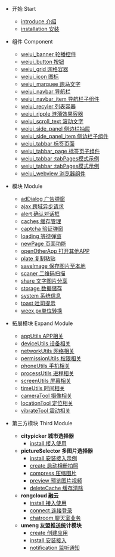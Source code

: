 - 开始 Start
    - [introduce 介绍](start/introduce)
    - [installation 安装](start/installation)
    
- 组件 Component
    - [weiui_banner 轮播控件](component/weiui_banner)
    - [weiui_button 按钮](component/weiui_button)
    - [weiui_grid 网格容器](component/weiui_grid)
    - [weiui_icon 图标](component/weiui_icon)
    - [weiui_marquee 跑马文字](component/weiui_marquee)
    - [weiui_navbar 导航栏](component/weiui_navbar)
    - [weiui_navbar_item 导航栏子组件](component/weiui_navbar_item)
    - [weiui_recyler 列表容器](component/weiui_recyler)
    - [weiui_ripple 涟漪效果容器](component/weiui_ripple)
    - [weiui_scroll_text 滚动文字](component/weiui_scroll_text)
    - [weiui_side_panel 侧边栏抽屉](component/weiui_side_panel)
    - [weiui_side_panel_item 侧边栏子组件](component/weiui_side_panel_item)
    - [weiui_tabbar 标签页面](component/weiui_tabbar)
    - [weiui_tabbar_page 标签页子组件](component/weiui_tabbar_page)
    - [weiui_tabbar :tabPages模式示例](component/weiui_tabbar2)
    - [weiui_tabbar :tabPages模式示例](component/weiui_tabbar3)
    - [weiui_webview 浏览器组件](component/weiui_webview)
    
- 模块 Module
    - [adDialog 广告弹窗](module/adDialog)
    - [ajax 跨域异步请求](module/ajax)
    - [alert 确认对话框](module/alert)
    - [caches 缓存管理](module/caches)
    - [captcha 验证弹窗](module/captcha)
    - [loading 等待弹窗](module/loading)
    - [newPage 页面功能](module/newPage)
    - [openOtherApp 打开其他APP](module/openOtherApp)
    - [plate 复制粘贴](module/plate)
    - [saveImage 保存图片至本地](module/saveImage)
    - [scaner 二维码扫描](module/scaner)
    - [share 文字图片分享](module/share)
    - [storage 数据储存](module/storage)
    - [system 系统信息](module/system)
    - [toast 吐司提示](module/toast)
    - [weex px单位转换](module/weexpx)
    
- 拓展模块 Expand Module
    - [appUtils APP相关](module/expand/appUtils)
    - [deviceUtils 设备相关](module/expand/deviceUtils)
    - [networkUtils 网络相关](module/expand/networkUtils)
    - [permissionUtils 权限相关](module/expand/permissionUtils)
    - [phoneUtils 手机相关](module/expand/phoneUtils)
    - [processUtils 进程相关](module/expand/processUtils)
    - [screenUtils 屏幕相关](module/expand/screenUtils)
    - [timeUtils 时间相关](module/expand/timeUtils)
    - [cameraTool 摄像相关](module/expand/cameraTool)
    - [locationTool 定位相关](module/expand/locationTool)
    - [vibrateTool 震动相关](module/expand/vibrateTool)

- 第三方模块 Third Module
    - <b>citypicker 城市选择器</b>
        - [install 接入使用](module/third/citypicker/install)
    - <b>pictureSelector 多图片选择器</b>
        - [install 安装接入示例](module/third/pictureSelector/install)
        - [create 启动相册拍照](module/third/pictureSelector/create)
        - [compress 压缩图片](module/third/pictureSelector/compress)
        - [preview 预览图片视频](module/third/pictureSelector/preview)
        - [deleteCache 缓存清除](module/third/pictureSelector/deleteCache)
    - <b>rongcloud 融云</b>
        - [install 接入使用](module/third/rongcloud/install)
        - [connect 连接登录](module/third/rongcloud/connect)
        - [chatroom 聊天室业务](module/third/rongcloud/chatroom)
    - <b>umeng 友盟推送统计模块</b>
        - [create 创建应用](module/third/umeng/create)
        - [install 安装接入](module/third/umeng/install)
        - [notification 监听通知](module/third/umeng/notification)

